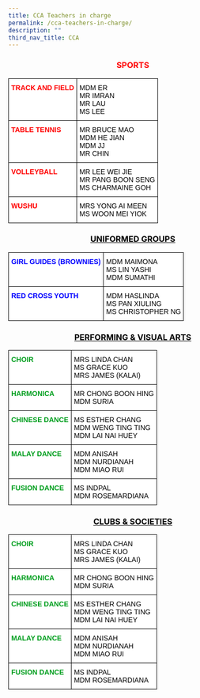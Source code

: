 ```yaml
---
title: CCA Teachers in charge
permalink: /cca-teachers-in-charge/
description: ""
third_nav_title: CCA
---
```

<h3 style="color:red" align="center">SPORTS</h3>

<style type="text/css">
.tg  {border-collapse:collapse;border-spacing:0;}
.tg td{border-color:black;border-style:solid;border-width:1px;font-family:Arial, sans-serif;font-size:14px;
  overflow:hidden;padding:10px 5px;word-break:normal;}
.tg th{border-color:black;border-style:solid;border-width:1px;font-family:Arial, sans-serif;font-size:14px;
  font-weight:normal;overflow:hidden;padding:10px 5px;word-break:normal;}
.tg .tg-kwiv{background-color:#FFF;color:#F00;font-weight:bold;text-align:left;vertical-align:top}
.tg .tg-lm9i{background-color:#FFF;color:#808080;text-align:left;vertical-align:top}
</style>
<table class="tg">
<thead>
  <tr>
    <th class="tg-kwiv">TRACK AND FIELD</th>
    <th class="tg-lm9i"><span style="color:#000">MDM ER</span><br><span style="color:#000">MR IMRAN</span><br><span style="color:#000">MR LAU </span><br><span style="color:#000">MS LEE</span><br></th>
  </tr>
  <tr>
    <td class="tg-kwiv">TABLE TENNIS</td>
    <td class="tg-lm9i"><span style="color:#000">MR BRUCE MAO</span><br><span style="color:#000">MDM HE JIAN</span><br><span style="color:#000">MDM JJ</span><br><span style="color:#000">MR CHIN</span></td>
  </tr>
  <tr>
    <td class="tg-kwiv">VOLLEYBALL</td>
    <td class="tg-lm9i"><span style="color:#000">MR LEE WEI JIE</span><br><span style="color:#000">MR PANG BOON SENG</span><br><span style="color:#000">MS CHARMAINE GOH</span></td>
  </tr>
  <tr>
    <td class="tg-kwiv">WUSHU</td>
    <td class="tg-lm9i"><span style="color:#000">MRS YONG AI MEEN</span><br><span style="color:#000">MS WOON MEI YIOK</span></td>
  </tr>
</thead></table>

<h3 style="color:black" align="center"><u>UNIFORMED GROUPS</u></h3>

<style type="text/css">
.tg  {border-collapse:collapse;border-spacing:0;}
.tg td{border-color:black;border-style:solid;border-width:1px;font-family:Arial, sans-serif;font-size:14px;
  overflow:hidden;padding:10px 5px;word-break:normal;}
.tg th{border-color:black;border-style:solid;border-width:1px;font-family:Arial, sans-serif;font-size:14px;
  font-weight:normal;overflow:hidden;padding:10px 5px;word-break:normal;}
.tg .tg-9jjb{background-color:#FFF;color:#00F;font-weight:bold;text-align:left;vertical-align:top}
.tg .tg-lm9i{background-color:#FFF;color:#808080;text-align:left;vertical-align:top}
</style>
<table class="tg">
<thead>
  <tr>
    <th class="tg-9jjb">GIRL GUIDES (BROWNIES)</th>
    <th class="tg-lm9i"><span style="color:#000">MDM MAIMONA</span><br><span style="color:#000">MS LIN YASHI</span><br><span style="color:#000">MDM SUMATHI</span></th>
  </tr>
</thead>
<tbody>
  <tr>
    <td class="tg-9jjb">RED CROSS YOUTH</td>
    <td class="tg-lm9i"><span style="color:#000">MDM HASLINDA</span><br><span style="color:#000">MS PAN XIULING</span><br><span style="color:#000">MS CHRISTOPHER NG</span></td>
  </tr>
</tbody>
</table>

<h3 style="color:black" align="center"><u>PERFORMING &amp; VISUAL ARTS</u></h3>

<style type="text/css">
.tg  {border-collapse:collapse;border-spacing:0;}
.tg td{border-color:black;border-style:solid;border-width:1px;font-family:Arial, sans-serif;font-size:14px;
  overflow:hidden;padding:10px 5px;word-break:normal;}
.tg th{border-color:black;border-style:solid;border-width:1px;font-family:Arial, sans-serif;font-size:14px;
  font-weight:normal;overflow:hidden;padding:10px 5px;word-break:normal;}
.tg .tg-t13w{background-color:#FFF;color:#009E1D;font-weight:bold;text-align:left;vertical-align:top}
.tg .tg-lm9i{background-color:#FFF;color:#808080;text-align:left;vertical-align:top}
</style>
<table class="tg">
<thead>
  <tr>
    <th class="tg-t13w">CHOIR</th>
    <th class="tg-lm9i"><span style="color:#000">MRS LINDA CHAN</span><br><span style="color:#000">MS GRACE KUO</span><br><span style="color:#000">MRS JAMES (KALAI)</span></th>
  </tr>
</thead>
<tbody>
  <tr>
    <td class="tg-t13w">HARMONICA</td>
    <td class="tg-lm9i"><span style="color:#000">MR CHONG BOON HING</span><br><span style="color:#000">MDM SURIA</span></td>
  </tr>
  <tr>
    <td class="tg-t13w">CHINESE DANCE</td>
    <td class="tg-lm9i"><span style="color:#000">MS ESTHER CHANG</span><br><span style="color:#000">MDM WENG TING TING</span><br><span style="color:#000">MDM LAI NAI HUEY</span></td>
  </tr>
  <tr>
    <td class="tg-t13w">MALAY DANCE</td>
    <td class="tg-lm9i"><span style="color:#000">MDM ANISAH</span><br><span style="color:#000">MDM NURDIANAH</span><br><span style="color:#000">MDM MIAO RUI</span></td>
  </tr>
  <tr>
    <td class="tg-t13w">FUSION DANCE</td>
    <td class="tg-lm9i"><span style="color:#000">MS INDPAL</span><br><span style="color:#000">MDM ROSEMARDIANA</span></td>
  </tr>
</tbody>
</table>

<h3 style="color:black" align="center"><u>CLUBS &amp; SOCIETIES</u></h3>

<style type="text/css">
.tg  {border-collapse:collapse;border-spacing:0;}
.tg td{border-color:black;border-style:solid;border-width:1px;font-family:Arial, sans-serif;font-size:14px;
  overflow:hidden;padding:10px 5px;word-break:normal;}
.tg th{border-color:black;border-style:solid;border-width:1px;font-family:Arial, sans-serif;font-size:14px;
  font-weight:normal;overflow:hidden;padding:10px 5px;word-break:normal;}
.tg .tg-t13w{background-color:#FFF;color:#009E1D;font-weight:bold;text-align:left;vertical-align:top}
.tg .tg-lm9i{background-color:#FFF;color:#808080;text-align:left;vertical-align:top}
</style>
<table class="tg">
<thead>
  <tr>
    <th class="tg-t13w">CHOIR</th>
    <th class="tg-lm9i"><span style="color:#000">MRS LINDA CHAN</span><br><span style="color:#000">MS GRACE KUO</span><br><span style="color:#000">MRS JAMES (KALAI)</span></th>
  </tr>
</thead>
<tbody>
  <tr>
    <td class="tg-t13w">HARMONICA</td>
    <td class="tg-lm9i"><span style="color:#000">MR CHONG BOON HING</span><br><span style="color:#000">MDM SURIA</span></td>
  </tr>
  <tr>
    <td class="tg-t13w">CHINESE DANCE</td>
    <td class="tg-lm9i"><span style="color:#000">MS ESTHER CHANG</span><br><span style="color:#000">MDM WENG TING TING</span><br><span style="color:#000">MDM LAI NAI HUEY</span></td>
  </tr>
  <tr>
    <td class="tg-t13w">MALAY DANCE</td>
    <td class="tg-lm9i"><span style="color:#000">MDM ANISAH</span><br><span style="color:#000">MDM NURDIANAH</span><br><span style="color:#000">MDM MIAO RUI</span></td>
  </tr>
  <tr>
    <td class="tg-t13w">FUSION DANCE</td>
    <td class="tg-lm9i"><span style="color:#000">MS INDPAL</span><br><span style="color:#000">MDM ROSEMARDIANA</span></td>
  </tr>
</tbody>
</table>